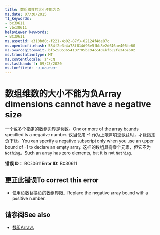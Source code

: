 ```yaml
---
title: 数组维数的大小不能为负
ms.date: 07/20/2015
f1_keywords:
- bc30611
- vbc30611
helpviewer_keywords:
- BC30611
ms.assetid: e310bd0d-f221-4b02-87f3-02124f4de87c
ms.openlocfilehash: 584f2e3e4a78f834d96e5fbb8e2d646ae406fe60
ms.sourcegitcommit: bf5c5850654187705bc94cc40ebfb62fe346ab02
ms.translationtype: MT
ms.contentlocale: zh-CN
ms.lasthandoff: 09/23/2020
ms.locfileid: "91089099"
---
```

# <a name="array-dimensions-cannot-have-a-negative-size"></a><span data-ttu-id="8ffa9-102">数组维数的大小不能为负</span><span class="sxs-lookup"><span data-stu-id="8ffa9-102">Array dimensions cannot have a negative size</span></span>

<span data-ttu-id="8ffa9-103">一个或多个指定的数组边界是负数。</span><span class="sxs-lookup"><span data-stu-id="8ffa9-103">One or more of the array bounds specified is a negative number.</span></span> <span data-ttu-id="8ffa9-104">仅当使用 -1 作为上限声明空数组时，才能指定负下标。</span><span class="sxs-lookup"><span data-stu-id="8ffa9-104">You can specify a negative subscript only when you use an upper bound of -1 to declare an empty array.</span></span> <span data-ttu-id="8ffa9-105">这样的数组具有零个元素，但它不为 `Nothing`。</span><span class="sxs-lookup"><span data-stu-id="8ffa9-105">Such an array has zero elements, but it is not `Nothing`.</span></span>  
  
 <span data-ttu-id="8ffa9-106">**错误 ID：** BC30611</span><span class="sxs-lookup"><span data-stu-id="8ffa9-106">**Error ID:** BC30611</span></span>  
  
## <a name="to-correct-this-error"></a><span data-ttu-id="8ffa9-107">更正此错误</span><span class="sxs-lookup"><span data-stu-id="8ffa9-107">To correct this error</span></span>  
  
- <span data-ttu-id="8ffa9-108">使用负数替换负的数组界限。</span><span class="sxs-lookup"><span data-stu-id="8ffa9-108">Replace the negative array bound with a positive number.</span></span>  
  
## <a name="see-also"></a><span data-ttu-id="8ffa9-109">请参阅</span><span class="sxs-lookup"><span data-stu-id="8ffa9-109">See also</span></span>

- [<span data-ttu-id="8ffa9-110">数组</span><span class="sxs-lookup"><span data-stu-id="8ffa9-110">Arrays</span></span>](../programming-guide/language-features/arrays/index.md)
